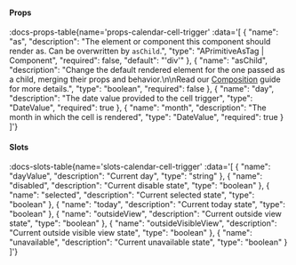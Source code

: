 <!-- This file was automatic generated. Do not edit it manually -->

#### Props
:docs-props-table{name='props-calendar-cell-trigger' :data='[
  {
    "name": "as",
    "description": "The element or component this component should render as. Can be overwritten by `asChild`.",
    "type": "APrimitiveAsTag | Component",
    "required": false,
    "default": "\'div\'"
  },
  {
    "name": "asChild",
    "description": "Change the default rendered element for the one passed as a child, merging their props and behavior.\\n\\nRead our [Composition](https://akar.vinicunca.dev/core/guides/composition) guide for more details.",
    "type": "boolean",
    "required": false
  },
  {
    "name": "day",
    "description": "The date value provided to the cell trigger",
    "type": "DateValue",
    "required": true
  },
  {
    "name": "month",
    "description": "The month in which the cell is rendered",
    "type": "DateValue",
    "required": true
  }
]'} 

#### Slots

:docs-slots-table{name='slots-calendar-cell-trigger' :data='[
  {
    "name": "dayValue",
    "description": "Current day",
    "type": "string"
  },
  {
    "name": "disabled",
    "description": "Current disable state",
    "type": "boolean"
  },
  {
    "name": "selected",
    "description": "Current selected state",
    "type": "boolean"
  },
  {
    "name": "today",
    "description": "Current today state",
    "type": "boolean"
  },
  {
    "name": "outsideView",
    "description": "Current outside view state",
    "type": "boolean"
  },
  {
    "name": "outsideVisibleView",
    "description": "Current outside visible view state",
    "type": "boolean"
  },
  {
    "name": "unavailable",
    "description": "Current unavailable state",
    "type": "boolean"
  }
]'} 

